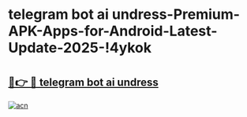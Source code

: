 # telegram bot ai undress-Premium-APK-Apps-for-Android-Latest-Update-2025-!4ykok

# <h2><a href="https://googleone.com">🔗👉 🔴 telegram bot ai undress</a></h2>

[![acn](https://github.com/user-attachments/assets/0f9c940e-d8b0-45ae-aac7-cd30a18b3e1c)](https://googleone.com)

